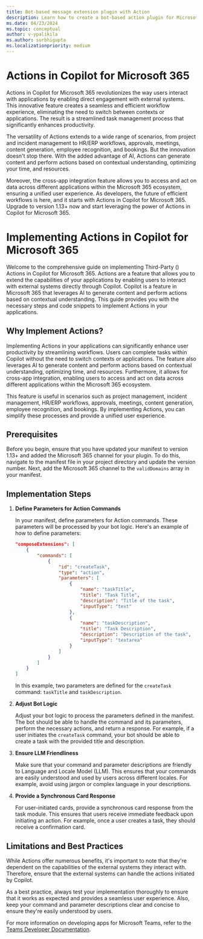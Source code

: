 ```yaml
---
title: Bot-based message extension plugin with Action
description: Learn how to create a bot-based action plugin for Microsoft Teams messaging extensions.
ms.date: 04/23/2024
ms.topic: conceptual
author: v-ypalikila
ms.author: surbhigupta
ms.localizationpriority: medium
---
```


# Actions in Copilot for Microsoft 365

Actions in Copilot for Microsoft 365 revolutionizes the way users interact with applications by enabling direct engagement with external systems. This innovative feature creates a seamless and efficient workflow experience, eliminating the need to switch between contexts or applications. The result is a streamlined task management process that significantly enhances productivity.

The versatility of  Actions extends to a wide range of scenarios, from project and incident management to HR/ERP workflows, approvals, meetings, content generation, employee recognition, and bookings. But the innovation doesn't stop there. With the added advantage of AI,  Actions can generate content and perform actions based on contextual understanding, optimizing your time, and resources. 

Moreover, the cross-app integration feature allows you to access and act on data across different applications within the Microsoft 365 ecosystem, ensuring a unified user experience.  As developers, the future of efficient workflows is here, and it starts with  Actions in Copilot for Microsoft 365. Upgrade to version 1.13+ now and start leveraging the power of  Actions in Copilot for Microsoft 365.

# Implementing Actions in Copilot for Microsoft 365

Welcome to the comprehensive guide on implementing Third-Party () Actions in Copilot for Microsoft 365.  Actions are a feature that allows you to extend the capabilities of your applications by enabling users to interact with external systems directly through Copilot. Copilot is a feature in Microsoft 365 that leverages AI to generate content and perform actions based on contextual understanding. This guide provides you with the necessary steps and code snippets to implement  Actions in your applications.

## Why Implement  Actions?

Implementing  Actions in your applications can significantly enhance user productivity by streamlining workflows. Users can complete tasks within Copilot without the need to switch contexts or applications. The feature also leverages AI to generate content and perform actions based on contextual understanding, optimizing time, and resources. Furthermore, it allows for cross-app integration, enabling users to access and act on data across different applications within the Microsoft 365 ecosystem.

This feature is useful in scenarios such as project management, incident management, HR/ERP workflows, approvals, meetings, content generation, employee recognition, and bookings. By implementing  Actions, you can simplify these processes and provide a unified user experience.

## Prerequisites

Before you begin, ensure that you have updated your manifest to version 1.13+ and added the Microsoft 365 channel for your plugin. To do this, navigate to the manifest file in your project directory and update the version number. Next, add the Microsoft 365 channel to the `validDomains` array in your manifest.

## Implementation Steps

1. **Define Parameters for Action Commands**

   In your manifest, define parameters for Action commands. These parameters will be processed by your bot logic. Here's an example of how to define parameters:

   ```json
   "composeExtensions": [
       {
           "commands": [
               {
                   "id": "createTask",
                   "type": "action",
                   "parameters": [
                       {
                           "name": "taskTitle",
                           "title": "Task Title",
                           "description": "Title of the task",
                           "inputType": "text"
                       },
                       {
                           "name": "taskDescription",
                           "title": "Task Description",
                           "description": "Description of the task",
                           "inputType": "textarea"
                       }
                   ]
               }
           ]
       }
   ]
   ```

   In this example, two parameters are defined for the `createTask` command: `taskTitle` and `taskDescription`.

2. **Adjust Bot Logic**

   Adjust your bot logic to process the parameters defined in the manifest. The bot should be able to handle the command and its parameters, perform the necessary actions, and return a response. For example, if a user initiates the `createTask` command, your bot should be able to create a task with the provided title and description.

3. **Ensure LLM Friendliness**

   Make sure that your command and parameter descriptions are friendly to Language and Locale Model (LLM). This ensures that your commands are easily understood and used by users across different locales. For example, avoid using jargon or complex language in your descriptions.

4. **Provide a Synchronous Card Response**

   For user-initiated cards, provide a synchronous card response from the task module. This ensures that users receive immediate feedback upon initiating an action. For example, once a user creates a task, they should receive a confirmation card.

## Limitations and Best Practices

While  Actions offer numerous benefits, it's important to note that they're dependent on the capabilities of the external systems they interact with. Therefore, ensure that the external systems can handle the actions initiated by Copilot.

As a best practice, always test your implementation thoroughly to ensure that it works as expected and provides a seamless user experience. Also, keep your command and parameter descriptions clear and concise to ensure they're easily understood by users.

For more information on developing apps for Microsoft Teams, refer to the [Teams Developer Documentation](https://docs.microsoft.com/en-us/microsoftteams/platform/overview).